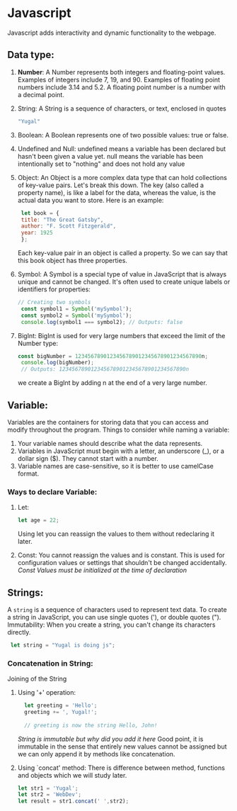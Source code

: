 # Javascript
Javascript adds interactivity and dynamic functionality to the webpage. 

## Data type:
1. **Number**: 
   A Number represents both integers and floating-point values. Examples of integers include 7, 19, and 90. Examples of floating point numbers include 3.14 and 5.2. A floating point number is a number with a decimal point.
2. String:
   A String is a sequence of characters, or text, enclosed in quotes
   
   ```js
   "Yugal"
   ```
4. Boolean:
   A Boolean represents one of two possible values: true or false.
5. Undefined and Null:
   undefined means a variable has been declared but hasn't been given a value yet. null means the variable has been intentionally set to "nothing" and does not hold any value
6. Object:
   An Object is a more complex data type that can hold collections of key-value pairs. Let's break this down. The key (also called a property name), is like a label for the data, whereas the value, is the actual data you want to store. Here    is an example:
   ```js
    let book = {
    title: "The Great Gatsby",
    author: "F. Scott Fitzgerald",
    year: 1925
    };
   ```
   Each key-value pair in an object is called a property. So we can say that this book object has three properties.
7. Symbol:
   A Symbol is a special type of value in JavaScript that is always unique and cannot be changed. It's often used to create unique labels or identifiers for properties:
   ```js
   // Creating two symbols
    const symbol1 = Symbol('mySymbol');
    const symbol2 = Symbol('mySymbol');
    console.log(symbol1 === symbol2); // Outputs: false
   ```
8. BigInt:
   BigInt is used for very large numbers that exceed the limit of the Number type:
   ```js
   const bigNumber = 1234567890123456789012345678901234567890n;
    console.log(bigNumber);
    // Outputs: 1234567890123456789012345678901234567890n
   ```
   we create a BigInt by adding n at the end of a very large number.

## Variable:
  Variables are the containers for storing data that you can access and modify throughout the program.
  Things to consider while naming a variable:
  1. Your variable names should describe what the data represents.
  2. Variables in JavaScript must begin with a letter, an underscore (_), or a dollar sign ($). They cannot start with a number.
  3. Variable names are case-sensitive, so it is better to use camelCase format.
  ### Ways to declare Variable:
1. Let:
   ```js
   let age = 22;
   ```
   Using let you can reassign the values to them without redeclaring it later. 
   
2. Const:
   You cannot reassign the values and is constant. This is used for configuration values or settings that shouldn't be changed accidentally. <br>
   *Const Values must be initialized at the time of declaration*

## Strings:
   A `string` is a sequence of characters used to represent text data. To create a string in JavaScript, you can use single quotes ('), or double quotes (").
   Immutability: When you create a string, you can't change its characters directly. 
   ```js
    let string = "Yugal is doing js";
   ```
  ### Concatenation in String: 
  Joining of the String
  1. Using '+' operation:
     
     ```js
       let greeting = 'Hello';
       greeting += ', Yugal!';
      
       // greeting is now the string Hello, John!

      ```
     
     *String is immutable but why did you add it here*
     Good point, it is immutable in the sense that entirely new values cannot be assigned but we can only append it by methods like concatenation.
  3. Using `concat' method: There is difference between method, functions and objects which we will study later.
     
     ```js
     let str1 = 'Yugal';
     let str2 = 'WebDev';
     let result = str1.concat(' ',str2);
     ```

     
     
   
   

   
   
